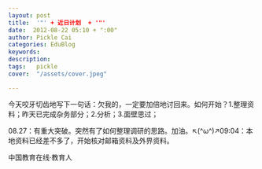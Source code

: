 ```yaml
---
layout: post  
title:  '"' + 近日计划  + '"'
date:  2012-08-22 05:10 + ":00" 
author: Pickle Cai  
categories: EduBlog  
keywords: 
description:   
tags:	pickle   
cover:  "/assets/cover.jpeg"  

---  
```

    
 今天咬牙切齿地写下一句话：欠我的，一定要加倍地讨回来。如何开始？1.整理资料；昨天已完成杂务部分；2.分析；3.面壁思过；

08.27：有重大突破。突然有了如何整理调研的思路。加油。↖(^ω^)↗09:04：本地资料已经差不多了，开始核对邮箱资料及外界资料。						

		    
 中国教育在线·教育人

